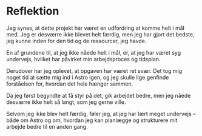 # Reflektion

Jeg synes, at dette projekt har været en udfordring at komme helt i mål med. Jeg er desværre ikke blevet helt færdig, men jeg har gjort det bedste, jeg kunne inden for den tid og de ressourcer, jeg havde.

En af grundene til, at jeg ikke nåede helt i mål, er, at jeg har været syg undervejs, hvilket har påvirket min arbejdsproces og tidsplan.

Derudover har jeg oplevet, at opgaven har været ret svær. Det tog mig noget tid at sætte mig ind i Astro igen, og jeg skulle lige genfinde forståelsen for, hvordan det hele hænger sammen.

Da jeg først begyndte at få styr på det, gik arbejdet bedre, men jeg nåede desværre ikke helt så langt, som jeg gerne ville.

Selvom jeg ikke blev helt færdig, føler jeg, at jeg har lært meget undervejs – både om Astro og om, hvordan jeg kan planlægge og strukturere mit arbejde bedre til en anden gang.
